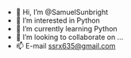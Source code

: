 - 👋 Hi, I’m @SamuelSunbright
- 👀 I’m interested in Python 
- 🌱 I’m currently learning Python
- 💞️ I’m looking to collaborate on ...
- 📫 E-mail ssrx635@gmail.com

<!---
SamuelSunbright/SamuelSunbright is a ✨ special ✨ repository because its `README.md` (this file) appears on your GitHub profile.
You can click the Preview link to take a look at your changes.
--->
